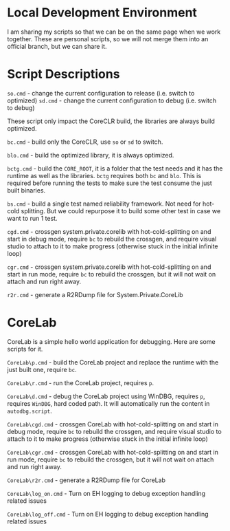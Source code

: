 # Local Development Environment

I am sharing my scripts so that we can be on the same page when we work together. These are personal scripts, so we will not merge them into an official branch, but we can share it.

# Script Descriptions

`so.cmd` - change the current configuration to release (i.e. switch to optimized)
`sd.cmd` - change the current configuration to debug (i.e. switch to debug)

These script only impact the CoreCLR build, the libraries are always build optimized.

`bc.cmd` - build only the CoreCLR, use `so` or `sd` to switch.

`blo.cmd` - build the optimized library, it is always optimized.

`bctg.cmd` - build the `CORE_ROOT`, it is a folder that the test needs and it has the runtime as well as the libraries. `bctg` requires both `bc` and `blo`. This is required before running the tests to make sure the test consume the just built binaries.

`bs.cmd`   - build a single test named reliability framework. Not need for hot-cold splitting. But we could repurpose it to build some other test in case we want to run 1 test.

`cgd.cmd`  - crossgen system.private.corelib with hot-cold-splitting on and start in debug mode, require `bc` to rebuild the crossgen, and require visual studio to attach to it to make progress (otherwise stuck in the initial infinite loop)

`cgr.cmd`  - crossgen system.private.corelib with hot-cold-splitting on and start in run mode, require `bc` to rebuild the crossgen, but it will not wait on attach and run right away.

`r2r.cmd`  - generate a R2RDump file for System.Private.CoreLib

# CoreLab

CoreLab is a simple hello world application for debugging. Here are some scripts for it.

`CoreLab\p.cmd` - build the CoreLab project and replace the runtime with the just built one, require `bc`.

`CoreLab\r.cmd` - run the CoreLab project, requires `p`.

`CoreLab\d.cmd` - debug the CoreLab project using WinDBG, requires `p`, requires `WinDBG`, hard coded path. It will automatically run the content in `autodbg.script`.

`CoreLab\cgd.cmd`  - crossgen CoreLab with hot-cold-splitting on and start in debug mode, require `bc` to rebuild the crossgen, and require visual studio to attach to it to make progress (otherwise stuck in the initial infinite loop)

`CoreLab\cgr.cmd`  - crossgen CoreLab with hot-cold-splitting on and start in run mode, require `bc` to rebuild the crossgen, but it will not wait on attach and run right away.

`CoreLab\r2r.cmd`  - generate a R2RDump file for CoreLab

`CoreLab\log_on.cmd` - Turn on EH logging to debug exception handling related issues

`CoreLab\log_off.cmd` - Turn on EH logging to debug exception handling related issues